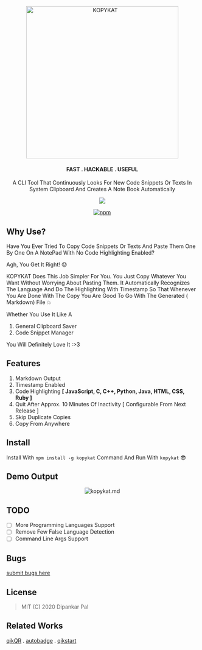 <div align="center">
<p align="center"><a href="https://github.com/deep5050/kopykat"><img src="https://i.imgur.com/nqUWz5Y.jpg" title="KOPYKAT" height=400px width=400px align="center" /></a></p>

<p align="center"><h4 align="center"> FAST . HACKABLE . USEFUL </h4></p>
<p align="center"> A CLI Tool That Continuously Looks For New Code Snippets Or Texts In System Clipboard And Creates A Note Book Automatically</p>
<p align="center"><a href="https://github.com/deep5050/kopykat/actions?query=workflow%3Anpm-publish"><img src="https://img.shields.io/github/workflow/status/deep5050/kopykat/npm-publish?label=npm-publish&logo=github&style=for-the-badge"></a></p>

<p align="center"><a href="https://www.npmjs.com/package/kopykat"><img alt="npm" src="https://img.shields.io/npm/dt/kopykat?color=red&label=INSTALL&logo=npm&style=for-the-badge"></a></p>
</div>

## Why Use?
Have You Ever Tried To Copy Code Snippets Or Texts And Paste Them One By One On A NotePad With No Code Highlighting Enabled?

Agh, You Get It Right!  :sweat:

KOPYKAT Does This Job Simpler For You. You Just Copy Whatever You Want Without Worrying About Pasting Them. It Automatically Recognizes The Language And Do The Highlighting With Timestamp So That Whenever You Are Done With The Copy You Are Good To Go With The Generated ( Markdown) File  :boom:

Whether You Use It Like A
1. General Clipboard Saver
2. Code Snippet Manager

You Will Definitely Love It :>3

## Features
1. Markdown Output
2. Timestamp Enabled
3. Code Highlighting **[ JavaScript, C, C++, Python, Java, HTML, CSS, Ruby ]**
4. Quit After Approx. 10 Minutes Of Inactivity [ Configurable From Next Release ]
5. Skip Duplicate Copies
6. Copy From Anywhere 

## Install
Install With `npm install -g kopykat` Command And Run With `kopykat` :sunglasses:

## Demo Output

<div align="center">
<p align="center"><img src="https://i.imgur.com/ad8GXmt.jpg" title="kopykat.md" align="center"/></p>
</div>

## TODO
- [ ] More Programming Languages Support
- [ ] Remove Few False Language Detection 
- [ ] Command Line Args Support

## Bugs
[submit bugs here](https://github.com/deep5050/kopykat/issues)

## License
> MIT (C) 2020 Dipankar Pal


## Related Works

[qikQR](https://github.com/deep5050/qikQR) . [autobadge](https://github.com/deep5050/autobadge) . [qikstart](https://github.com/deep5050/qikstart)
